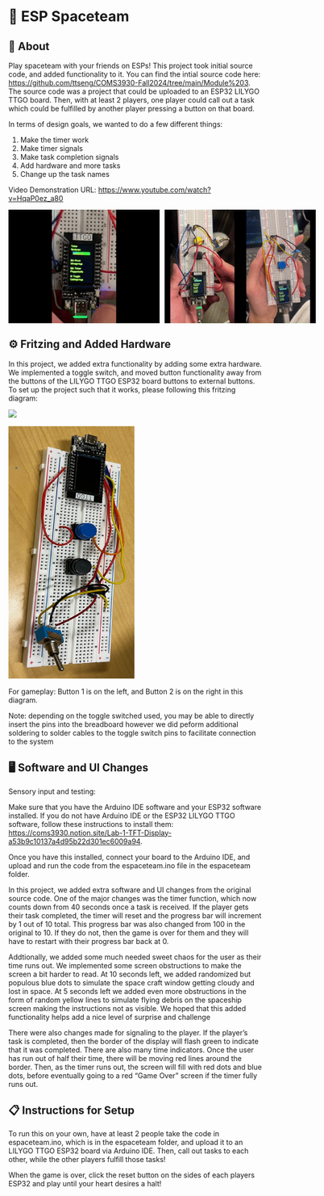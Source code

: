 # 🚀 ESP Spaceteam 
##  👾 About
Play spaceteam with your friends on ESPs! 
This project took initial source code, and added functionality to it. You can find the intial source code here: https://github.com/ttseng/COMS3930-Fall2024/tree/main/Module%203.
The source code was a project that could be uploaded to an ESP32 LILYGO TTGO board. Then, with at least 2 players, one player could call out a task which could be fulfilled by another player pressing a button on that board.

In terms of design goals, we wanted to do a few different things:
1. Make the timer work
2. Make timer signals
3. Make task completion signals
4. Add hardware and more tasks
5. Change up the task names

Video Demonstration URL: https://www.youtube.com/watch?v=HqaP0ez_a80

<div style="display: flex;">
    <img src="media/failed.gif" width="300" style="margin-right: 10px;" />
    <img src="media/success.gif"width="300"/>
</div>

## ⚙️ Fritzing and Added Hardware

In this project, we added extra functionality by adding some extra hardware. We implemented a toggle switch, and moved button functionality away from the buttons of the LILYGO TTGO ESP32 board buttons to external buttons. To set up the project such that it works, please following this fritzing diagram:

![](https://i.ibb.co/98D61rx/bqXG0Tj.png)

<a href="url"><img src="https://github.com/huangs-nyc/module3-group/blob/main/diagrams/fritzing-breadboard.jpeg" height="500" width="250"></a>

For gameplay: Button 1 is on the left, and Button 2 is on the right in this diagram.

Note: depending on the toggle switched used, you may be able to directly insert the pins into the breadboard however we did peform additional soldering to solder cables to the toggle switch pins to facilitate connection to the system 

## 🖥️ Software and UI Changes

Sensory input and testing:

Make sure that you have the Arduino IDE software and your ESP32 software installed. If you do not have Arduino IDE or the ESP32 LILYGO TTGO software, follow these instructions to install them: https://coms3930.notion.site/Lab-1-TFT-Display-a53b9c10137a4d95b22d301ec6009a94.

Once you have this installed, connect your board to the Arduino IDE, and upload and run the code from the espaceteam.ino file in the espaceteam folder.

In this project, we added extra software and UI changes from the original source code.  One of the major changes was the timer function, which now counts down from 40 seconds once a task is received. If the player gets their task completed, the timer will reset and the progress bar will increment by 1 out of 10 total. This progress bar was also changed from 100 in the original to 10. If they do not, then the game is over for them and they will have to restart with their progress bar back at 0.

Addtionally, we added some much needed sweet chaos for the user as their time runs out. We implemented some screen obstructions to make the screen a bit harder to read. At 10 seconds left, we added randomized but populous blue dots to simulate the space craft window getting cloudy and lost in space. At 5 seconds left we added even more obstructions in the form of random yellow lines to simulate flying debris on the spaceship screen making the instructions not as visible. We hoped that this added functionality helps add a nice level of surprise and challenge

There were also changes made for signaling to the player. If the player’s task is completed, then the border of the display will flash green to indicate that it was completed. There are also many time indicators. Once the user has run out of half their time, there will be moving red lines around the border. Then, as the timer runs out, the screen will fill with red dots and blue dots, before eventually going to a red “Game Over” screen if the timer fully runs out.

## 📋 Instructions for Setup

To run this on your own, have at least 2 people take the code in espaceteam.ino, which is in the espaceteam folder, and upload it to an LILYGO TTGO ESP32 board via Arduino IDE. Then, call out tasks to each other, while the other players fulfill those tasks!

When the game is over, click the reset button on the sides of each players ESP32 and play until your heart desires a halt!
